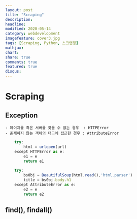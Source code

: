 ```yaml
---
layout: post
title: "Scraping"
description: 
headline: 
modified: 2020-05-14
category: webdevelopment
imagefeature: cover3.jpg
tags: [Scraping, Python, 스크랩핑]
mathjax: 
chart: 
share: true
comments: true
featured: true
disqus:
---
```



# Scraping


## Exception
    - 페이지를 혹은 서버를 찾을 수 없는 경우  : HTTPError
    - 존재하지 않는 객체의 태그에 접근한 경우 : AttributeError
```JavaScript
    try:
        html = urlopen(url)
    except HTTPError as e:
        e1 = e
        return e1
    
    try:
        bs0bj = BeautifulSoup(html.read(),'html.parser')
        title = bs0bj.body.h1
    except AttributeError as e:
        e2 = e
        return e2
```



## find(), findall() 